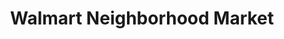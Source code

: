---
title: "Walmart Neighborhood Market"
url: /westminster/walmart-neighborhood-market/
shop: supermarket
---
